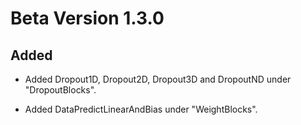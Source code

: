 # Beta Version 1.3.0

## Added

* Added Dropout1D, Dropout2D, Dropout3D and DropoutND under "DropoutBlocks".

* Added DataPredictLinearAndBias under "WeightBlocks".
